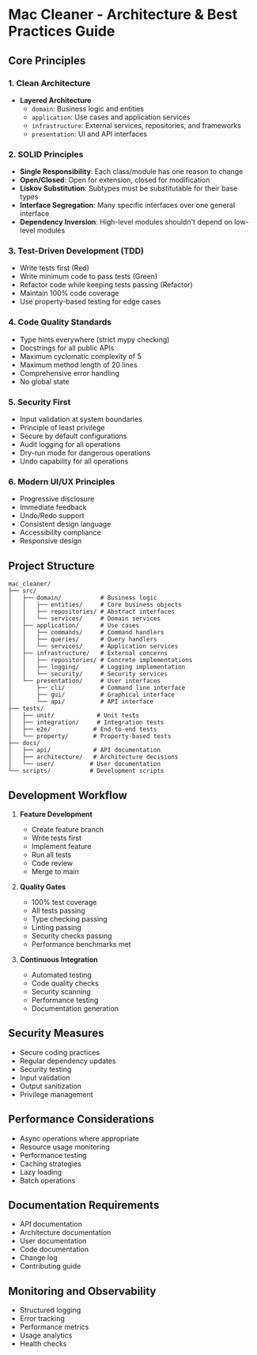 # Mac Cleaner - Architecture & Best Practices Guide

## Core Principles

### 1. Clean Architecture
- **Layered Architecture**
  - `domain`: Business logic and entities
  - `application`: Use cases and application services
  - `infrastructure`: External services, repositories, and frameworks
  - `presentation`: UI and API interfaces

### 2. SOLID Principles
- **Single Responsibility**: Each class/module has one reason to change
- **Open/Closed**: Open for extension, closed for modification
- **Liskov Substitution**: Subtypes must be substitutable for their base types
- **Interface Segregation**: Many specific interfaces over one general interface
- **Dependency Inversion**: High-level modules shouldn't depend on low-level modules

### 3. Test-Driven Development (TDD)
- Write tests first (Red)
- Write minimum code to pass tests (Green)
- Refactor code while keeping tests passing (Refactor)
- Maintain 100% code coverage
- Use property-based testing for edge cases

### 4. Code Quality Standards
- Type hints everywhere (strict mypy checking)
- Docstrings for all public APIs
- Maximum cyclomatic complexity of 5
- Maximum method length of 20 lines
- Comprehensive error handling
- No global state

### 5. Security First
- Input validation at system boundaries
- Principle of least privilege
- Secure by default configurations
- Audit logging for all operations
- Dry-run mode for dangerous operations
- Undo capability for all operations

### 6. Modern UI/UX Principles
- Progressive disclosure
- Immediate feedback
- Undo/Redo support
- Consistent design language
- Accessibility compliance
- Responsive design

## Project Structure
```
mac_cleaner/
├── src/
│   ├── domain/           # Business logic
│   │   ├── entities/     # Core business objects
│   │   ├── repositories/ # Abstract interfaces
│   │   └── services/     # Domain services
│   ├── application/      # Use cases
│   │   ├── commands/     # Command handlers
│   │   ├── queries/      # Query handlers
│   │   └── services/     # Application services
│   ├── infrastructure/   # External concerns
│   │   ├── repositories/ # Concrete implementations
│   │   ├── logging/      # Logging implementation
│   │   └── security/     # Security services
│   └── presentation/     # User interfaces
│       ├── cli/          # Command line interface
│       ├── gui/          # Graphical interface
│       └── api/          # API interface
├── tests/
│   ├── unit/            # Unit tests
│   ├── integration/     # Integration tests
│   ├── e2e/            # End-to-end tests
│   └── property/       # Property-based tests
├── docs/
│   ├── api/            # API documentation
│   ├── architecture/   # Architecture decisions
│   └── user/          # User documentation
└── scripts/           # Development scripts
```

## Development Workflow
1. **Feature Development**
   - Create feature branch
   - Write tests first
   - Implement feature
   - Run all tests
   - Code review
   - Merge to main

2. **Quality Gates**
   - 100% test coverage
   - All tests passing
   - Type checking passing
   - Linting passing
   - Security checks passing
   - Performance benchmarks met

3. **Continuous Integration**
   - Automated testing
   - Code quality checks
   - Security scanning
   - Performance testing
   - Documentation generation

## Security Measures
- Secure coding practices
- Regular dependency updates
- Security testing
- Input validation
- Output sanitization
- Privilege management

## Performance Considerations
- Async operations where appropriate
- Resource usage monitoring
- Performance testing
- Caching strategies
- Lazy loading
- Batch operations

## Documentation Requirements
- API documentation
- Architecture documentation
- User documentation
- Code documentation
- Change log
- Contributing guide

## Monitoring and Observability
- Structured logging
- Error tracking
- Performance metrics
- Usage analytics
- Health checks
